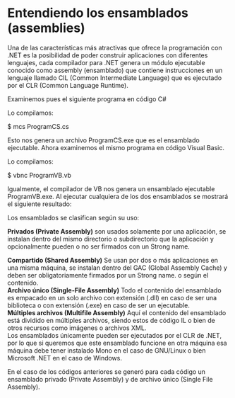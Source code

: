 # Entendiendo los ensamblados (assemblies)

Una de las características más atractivas que ofrece la programación con .NET es la posibilidad de poder construir aplicaciones con diferentes lenguajes, cada compilador para .NET genera un módulo ejecutable conocido como assembly (ensamblado) que contiene instrucciones en un lenguaje llamado CIL (Common Intermediate Language) que es ejecutado por el CLR (Common Language Runtime).

Examinemos pues el siguiente programa en código C#

Lo compilamos:

$ mcs ProgramCS.cs

Esto nos genera un archivo ProgramCS.exe que es el ensamblado ejecutable.
Ahora examinemos el mismo programa en código Visual Basic.

Lo compilamos:

$ vbnc ProgramVB.vb


Igualmente, el compilador de VB nos genera un ensamblado ejecutable ProgramVB.exe.
Al ejecutar cualquiera de los dos ensamblados se mostrará el siguiente resultado:

Los ensamblados se clasifican según su uso:

<b>Privados (Private Assembly)</b> son usados solamente por una aplicación, se instalan dentro del mismo directorio o subdirectorio que la aplicación y opcionalmente pueden o no ser firmados con un Strong name.

<b>Compartido (Shared Assembly)</b> Se usan por dos o más aplicaciones en una misma máquina, se instalan dentro del GAC (Global Assembly Cache) y deben ser obligatoriamente firmados por un Strong name.
o según el contenido.</br>
<b>Archivo único (Single-File Assembly)</b> Todo el contenido del ensamblado es empacado en un solo archivo con extensión (.dll) en caso de ser una biblioteca o con extensión (.exe) en caso de ser un ejecutable.</br>
<b>Múltiples archivos (Multifile Assembly)</b> Aquí el contenido del ensamblado está dividido en múltiples archivos, siendo estos de código IL o bien de otros recursos como imágenes o archivos XML.</br>
Los ensamblados únicamente pueden ser ejecutados por el CLR de .NET, por lo que si queremos que este ensamblado funcione en otra máquina esa máquina debe tener instalado Mono en el caso de GNU/Linux o bien Microsoft .NET en el caso de Windows.


En el caso de los códigos anteriores se generó para cada código un ensamblado privado (Private Assembly) y de archivo único (Single File Assembly).

